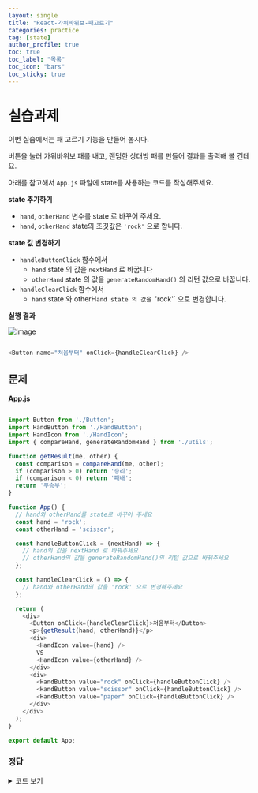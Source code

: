 ```yaml
---
layout: single
title: "React-가위바위보-패고르기"
categories: practice
tag: [state]
author_profile: true
toc: true
toc_label: "목록"
toc_icon: "bars"
toc_sticky: true
---
```


# 실습과제

이번 실습에서는 패 고르기 기능을 만들어 봅시다.

버튼을 눌러 가위바위보 패를 내고, 랜덤한 상대방 패를 만들어 결과를 출력해 볼 건데요.

아래를 참고해서 `App.js` 파일에 state를 사용하는 코드를 작성해주세요.

**state 추가하기**

- `hand`, `otherHand` 변수를 state 로 바꾸어 주세요.
- `hand`, `otherHand` state의 초깃값은 `'rock'` 으로 합니다.

**state 값 변경하기**

- `handleButtonClick` 함수에서
  - `hand` state 의 값을 `nextHand` 로 바꿉니다
  - `otherHand` state 의 값을 `generateRandomHand()` 의 리턴 값으로 바꿉니다.
- `handleClearClick` 함수에서
  - `hand` state 와 otherH`and state 의 값을 `'rock'` 으로 변경합니다.

**실행 결과**

![image](https://user-images.githubusercontent.com/105469077/199903674-83052c0e-083c-44ba-b527-eb4a9892e4d4.png)

```javascript

<Button name="처음부터" onClick={handleClearClick} />

```

## 문제

**App.js**

```javascript

import Button from './Button';
import HandButton from './HandButton';
import HandIcon from './HandIcon';
import { compareHand, generateRandomHand } from './utils';

function getResult(me, other) {
  const comparison = compareHand(me, other);
  if (comparison > 0) return '승리';
  if (comparison < 0) return '패배';
  return '무승부';
}

function App() {
  // hand와 otherHand를 state로 바꾸어 주세요
  const hand = 'rock';
  const otherHand = 'scissor';

  const handleButtonClick = (nextHand) => {
    // hand의 값을 nextHand 로 바꿔주세요
    // otherHand의 값을 generateRandomHand()의 리턴 값으로 바꿔주세요
  };

  const handleClearClick = () => {
    // hand와 otherHand의 값을 'rock' 으로 변경해주세요
  };

  return (
    <div>
      <Button onClick={handleClearClick}>처음부터</Button>
      <p>{getResult(hand, otherHand)}</p>
      <div>
        <HandIcon value={hand} />
        VS
        <HandIcon value={otherHand} />
      </div>
      <div>
        <HandButton value="rock" onClick={handleButtonClick} />
        <HandButton value="scissor" onClick={handleButtonClick} />
        <HandButton value="paper" onClick={handleButtonClick} />
      </div>
    </div>
  );
}

export default App;

```

### 정답

<details>
<summary>코드 보기</summary>
<div markdown='1'>
<hr/>

**App.js**

```javascript

import React, { useState } from 'react';
import Button from './Button';
import HandButton from './HandButton';
import HandIcon from './HandIcon';
import { compareHand, generateRandomHand } from './utils';

function getResult(me, other) {
  const comparison = compareHand(me, other);
  if (comparison > 0) return '승리';
  if (comparison < 0) return '패배';
  return '무승부';
}

function App() {
  // hand와 otherHand를 state로 바꾸어 주세요
  const [hand, setHand] = useState('rock');
  const [otherHand, setOtherHand] = useState('rock');

  const handleButtonClick = (nextHand) => {
    setHand(nextHand);
    setOtherHand(generateRandomHand());
  };

  const handleClearClick = () => {
    setHand('rock');
    setOtherHand('rock');
  };

  return (
    <div>
      <Button onClick={handleClearClick}>처음부터</Button>
      <p>{getResult(hand, otherHand)}</p>
      <div>
        <HandIcon value={hand} />
        VS
        <HandIcon value={otherHand} />
      </div>
      <div>
        <HandButton value="rock" onClick={handleButtonClick} />
        <HandButton value="scissor" onClick={handleButtonClick} />
        <HandButton value="paper" onClick={handleButtonClick} />
      </div>
    </div>
  );
}

export default App;

```

</div>
</details>



